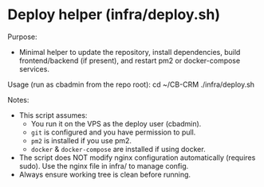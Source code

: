 # Deploy helper (infra/deploy.sh)

Purpose:
- Minimal helper to update the repository, install dependencies, build frontend/backend (if present),
  and restart pm2 or docker-compose services.

Usage (run as cbadmin from the repo root):
    cd ~/CB-CRM
    ./infra/deploy.sh

Notes:
- This script assumes:
  - You run it on the VPS as the deploy user (cbadmin).
  - `git` is configured and you have permission to pull.
  - `pm2` is installed if you use pm2.
  - `docker` & `docker-compose` are installed if using docker.
- The script does NOT modify nginx configuration automatically (requires sudo). Use the nginx file in infra/ to manage config.
- Always ensure working tree is clean before running.
